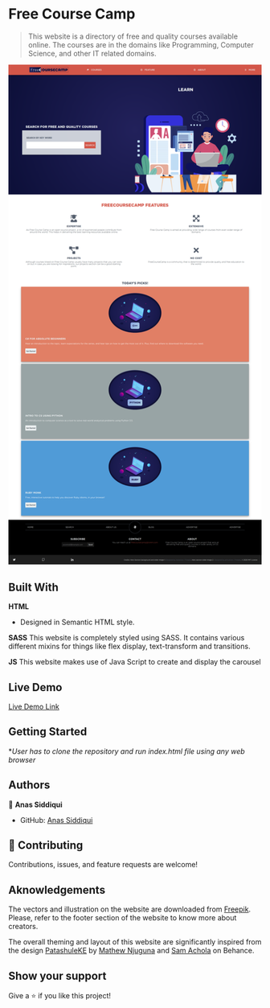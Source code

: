 # Free Course Camp  

> This website is a directory of free and quality courses available online. The courses are in the domains like Programming, Computer Science, and other IT related domains. 

![screenshot](./img/screeshot.png)


## Built With

**HTML**
- Designed in Semantic HTML style.

**SASS**
This website is completely styled using SASS. It contains various different mixins for things like flex display, text-transform
and transitions. 

**JS** 
This website makes use of Java Script to create and display the carousel



## Live Demo

[Live Demo Link](https://smcommits.github.io/freeCourseCamp)


## Getting Started

**User has to clone the repository and run index.html file using any web browser*


## Authors

👤 **Anas Siddiqui**

- GitHub: [Anas Siddiqui](https://github.com/smcommits)

## 🤝 Contributing

Contributions, issues, and feature requests are welcome!


## Aknowledgements 

The vectors and illustration on the website are downloaded from [Freepik](freepik.com). Please, refer to the footer section of the website to know more about creators.

The overall theming and layout of this website are significantly inspired from the design [PatashuleKE](https://www.behance.net/gallery/25563385/PatashuleKE) by [Mathew Njuguna](https://www.behance.net/mathewnjuguna) and [Sam Achola](https://www.behance.net/aweSam) on Behance. 



## Show your support

Give a ⭐️ if you like this project!
